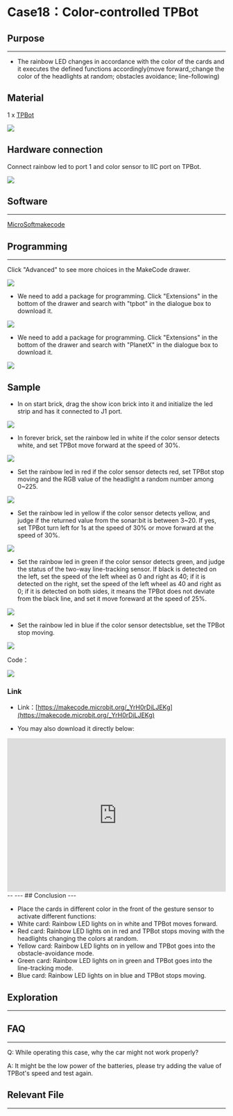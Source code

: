 # Case18：Color-controlled TPBot

## Purpose
---
- The rainbow LED changes in accordance with the color of the cards and it executes  the defined functions accordingly(move forward,;change the color of the headlights at random; obstacles avoidance; line-following)

## Material

1 x [TPBot](https://item.taobao.com/item.htm?spm=a1z10.5-c-s.w4002-18602834185.41.68d15ccfBFHNPy&id=618758535761)

![](./images/TPBot_tianpeng_case_01_01.png)


## Hardware connection

Connect rainbow led to port 1 and color sensor to IIC port on TPBot. 

![](./images/TPBot_tianpeng_case_18_03.png)



## Software

  ---

  [MicroSoftmakecode](https://makecode.microbit.org/#)


## Programming

  ---

  Click "Advanced" to see more choices in the MakeCode drawer. 

![](./images/TPBot_tianpeng_case_01_02.png)

- We need to add a package for programming. Click "Extensions" in the bottom of the drawer and search with "tpbot" in the dialogue box to download it.  

![](./images/TPBot_tianpeng_case_01_03.png)

- We need to add a package for programming. Click "Extensions" in the bottom of the drawer and search with "PlanetX" in the dialogue box to download it.  

![](./images/TPBot_tianpeng_case_15_03.png)

## Sample

- In on start brick, drag the show icon brick into it and initialize the led strip and has it connected to J1 port.

![](./images/TPBot_tianpeng_case_18_04.png)

- In forever brick, set the rainbow led in white if the color sensor detects white, and set TPBot move forward at the speed of 30%.

![](./images/TPBot_tianpeng_case_18_05.png)

- Set the rainbow led in red  if the color sensor detects red, set TPBot stop moving and the RGB value of the headlight a random number among 0~225. 

![](./images/TPBot_tianpeng_case_18_06.png)

- Set the rainbow led in yellow if the color sensor detects yellow, and judge if the returned value from the sonar:bit is between 3~20. If yes, set TPBot turn left for 1s at the speed of 30% or move forward at the speed of 30%.

![](./images/TPBot_tianpeng_case_18_07.png)

- Set the rainbow led in green if the color sensor detects green, and judge the status of the two-way line-tracking sensor. If black is detected on the left, set the speed of the left wheel as 0 and right as 40; if it is detected on the right, set the speed of the left wheel as 40 and right as 0; if it is detected on both sides, it means the TPBot does not deviate from the black line, and set it move foreward at the speed of 25%. 

![](./images/TPBot_tianpeng_case_18_08.png)

- Set the rainbow led in blue if the color sensor detectsblue, set the TPBot stop moving. 

![](./images/TPBot_tianpeng_case_18_09.png)


Code：

![](./images/TPBot_tianpeng_case_18_10.png)


### Link
- Link：[https://makecode.microbit.org/_YrH0rDiLJEKg](https://makecode.microbit.org/_YrH0rDiLJEKg)

- You may also download it directly below:

<div style="position:relative;height:0;padding-bottom:70%;overflow:hidden;"><iframe style="position:absolute;top:0;left:0;width:100%;height:100%;" src="https://makecode.microbit.org/#pub:_YrH0rDiLJEKg" frameborder="0" sandbox="allow-popups allow-forms allow-scripts allow-same-origin"></iframe></div>  
--
---
## Conclusion
---


- Place the cards in different color in the front of the gesture sensor to activate different functions:
- White card: Rainbow LED lights on in white and TPBot moves forward. 
- Red card: Rainbow LED lights on in red and TPBot stops moving with the headlights changing the colors at random. 
- Yellow card: Rainbow LED lights on in yellow and TPBot goes into the obstacle-avoidance mode.
- Green card: Rainbow LED lights on in green and TPBot goes into the line-tracking mode.
- Blue card: Rainbow LED lights on in blue and TPBot stops moving.

## Exploration

---


## FAQ

---

Q: While operating this case, why the car might not work properly?

A: It might be the low power of the batteries, please try adding the value of TPBot's speed and test again. 

## Relevant File

---

